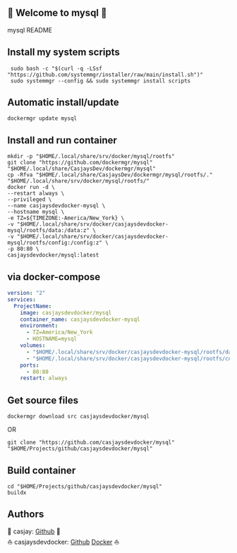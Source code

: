 ## 👋 Welcome to mysql 🚀  

mysql README  
  
  
## Install my system scripts  

```shell
 sudo bash -c "$(curl -q -LSsf "https://github.com/systemmgr/installer/raw/main/install.sh")"
 sudo systemmgr --config && sudo systemmgr install scripts  
```
  
## Automatic install/update  
  
```shell
dockermgr update mysql
```
  
## Install and run container
  
```shell
mkdir -p "$HOME/.local/share/srv/docker/mysql/rootfs"
git clone "https://github.com/dockermgr/mysql" "$HOME/.local/share/CasjaysDev/dockermgr/mysql"
cp -Rfva "$HOME/.local/share/CasjaysDev/dockermgr/mysql/rootfs/." "$HOME/.local/share/srv/docker/mysql/rootfs/"
docker run -d \
--restart always \
--privileged \
--name casjaysdevdocker-mysql \
--hostname mysql \
-e TZ=${TIMEZONE:-America/New_York} \
-v "$HOME/.local/share/srv/docker/casjaysdevdocker-mysql/rootfs/data:/data:z" \
-v "$HOME/.local/share/srv/docker/casjaysdevdocker-mysql/rootfs/config:/config:z" \
-p 80:80 \
casjaysdevdocker/mysql:latest
```
  
## via docker-compose  
  
```yaml
version: "2"
services:
  ProjectName:
    image: casjaysdevdocker/mysql
    container_name: casjaysdevdocker-mysql
    environment:
      - TZ=America/New_York
      - HOSTNAME=mysql
    volumes:
      - "$HOME/.local/share/srv/docker/casjaysdevdocker-mysql/rootfs/data:/data:z"
      - "$HOME/.local/share/srv/docker/casjaysdevdocker-mysql/rootfs/config:/config:z"
    ports:
      - 80:80
    restart: always
```
  
## Get source files  
  
```shell
dockermgr download src casjaysdevdocker/mysql
```
  
OR
  
```shell
git clone "https://github.com/casjaysdevdocker/mysql" "$HOME/Projects/github/casjaysdevdocker/mysql"
```
  
## Build container  
  
```shell
cd "$HOME/Projects/github/casjaysdevdocker/mysql"
buildx 
```
  
## Authors  
  
🤖 casjay: [Github](https://github.com/casjay) 🤖  
⛵ casjaysdevdocker: [Github](https://github.com/casjaysdevdocker) [Docker](https://hub.docker.com/u/casjaysdevdocker) ⛵  
